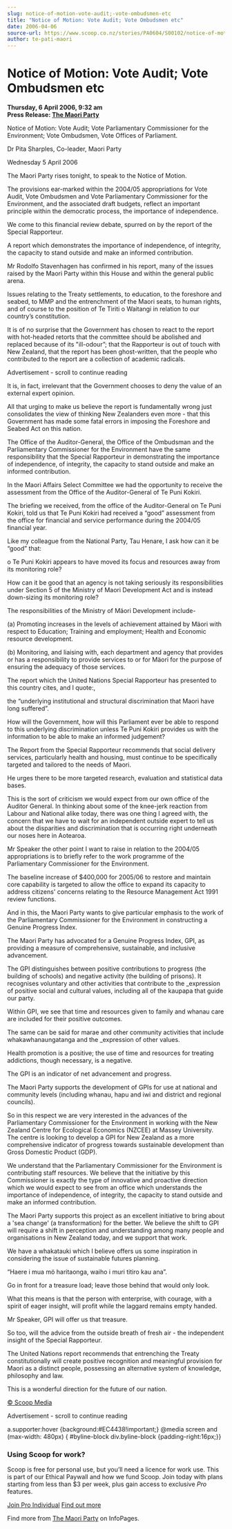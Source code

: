 ```yaml
---
slug: notice-of-motion-vote-audit;-vote-ombudsmen-etc
title: "Notice of Motion: Vote Audit; Vote Ombudsmen etc"
date: 2006-04-06
source-url: https://www.scoop.co.nz/stories/PA0604/S00102/notice-of-motion-vote-audit-vote-ombudsmen-etc.htm
author: te-pati-maori
---
```

Notice of Motion: Vote Audit; Vote Ombudsmen etc
================================================

**Thursday, 6 April 2006, 9:32 am**  
**Press Release: [The Maori Party](https://info.scoop.co.nz/The_Maori_Party)**

Notice of Motion: Vote Audit; Vote Parliamentary Commissioner for the Environment; Vote Ombudsmen, Vote Offices of Parliament.

Dr Pita Sharples, Co-leader, Maori Party

Wednesday 5 April 2006

The Maori Party rises tonight, to speak to the Notice of Motion.

The provisions ear-marked within the 2004/05 appropriations for Vote Audit, Vote Ombudsmen and Vote Parliamentary Commissioner for the Environment, and the associated draft budgets, reflect an important principle within the democratic process, the importance of independence.

We come to this financial review debate, spurred on by the report of the Special Rapporteur.

A report which demonstrates the importance of independence, of integrity, the capacity to stand outside and make an informed contribution.

Mr Rodolfo Stavenhagen has confirmed in his report, many of the issues raised by the Maori Party within this House and within the general public arena.

Issues relating to the Treaty settlements, to education, to the foreshore and seabed, to MMP and the entrenchment of the Maori seats, to human rights, and of course to the position of Te Tiriti o Waitangi in relation to our country’s constitution.

It is of no surprise that the Government has chosen to react to the report with hot-headed retorts that the committee should be abolished and replaced because of its "ill-odour”; that the Rapporteur is out of touch with New Zealand, that the report has been ghost-written, that the people who contributed to the report are a collection of academic radicals.

Advertisement - scroll to continue reading





It is, in fact, irrelevant that the Government chooses to deny the value of an external expert opinion.

All that urging to make us believe the report is fundamentally wrong just consolidates the view of thinking New Zealanders even more - that this Government has made some fatal errors in imposing the Foreshore and Seabed Act on this nation.

The Office of the Auditor-General, the Office of the Ombudsman and the Parliamentary Commissioner for the Environment have the same responsibility that the Special Rapporteur in demonstrating the importance of independence, of integrity, the capacity to stand outside and make an informed contribution.

In the Maori Affairs Select Committee we had the opportunity to receive the assessment from the Office of the Auditor-General of Te Puni Kokiri.

The briefing we received, from the office of the Auditor-General on Te Puni Kokiri, told us that Te Puni Kokiri had received a “good” assessment from the office for financial and service performance during the 2004/05 financial year.

Like my colleague from the National Party, Tau Henare, I ask how can it be “good” that:

o Te Puni Kokiri appears to have moved its focus and resources away from its monitoring role?

How can it be good that an agency is not taking seriously its responsibilities under Section 5 of the Ministry of Maori Development Act and is instead down-sizing its monitoring role?

The responsibilities of the Ministry of Mäori Development include-

(a) Promoting increases in the levels of achievement attained by Mäori with respect to Education; Training and employment; Health and Economic resource development.

(b) Monitoring, and liaising with, each department and agency that provides or has a responsibility to provide services to or for Mäori for the purpose of ensuring the adequacy of those services.

The report which the United Nations Special Rapporteur has presented to this country cites, and I quote:,

the “underlying institutional and structural discrimination that Maori have long suffered”.

How will the Government, how will this Parliament ever be able to respond to this underlying discrimination unless Te Puni Kokiri provides us with the information to be able to make an informed judgement?

The Report from the Special Rapporteur recommends that social delivery services, particularly health and housing, must continue to be specifically targeted and tailored to the needs of Maori.

He urges there to be more targeted research, evaluation and statistical data bases.

This is the sort of criticism we would expect from our own office of the Auditor General. In thinking about some of the knee-jerk reaction from Labour and National alike today, there was one thing I agreed with, the concern that we have to wait for an independent outside expert to tell us about the disparities and discrimination that is occurring right underneath our noses here in Aotearoa.

Mr Speaker the other point I want to raise in relation to the 2004/05 appropriations is to briefly refer to the work programme of the Parliamentary Commissioner for the Environment.

The baseline increase of $400,000 for 2005/06 to restore and maintain core capability is targeted to allow the office to expand its capacity to address citizens' concerns relating to the Resource Management Act 1991 review functions.

And in this, the Maori Party wants to give particular emphasis to the work of the Parliamentary Commissioner for the Environment in constructing a Genuine Progress Index.

The Maori Party has advocated for a Genuine Progress Index, GPI, as providing a measure of comprehensive, sustainable, and inclusive advancement.

The GPI distinguishes between positive contributions to progress (the building of schools) and negative activity (the building of prisons). It recognises voluntary and other activities that contribute to the \_expression of positive social and cultural values, including all of the kaupapa that guide our party.

Within GPI, we see that time and resources given to family and whanau care are included for their positive outcomes.

The same can be said for marae and other community activities that include whakawhanaungatanga and the \_expression of other values.

Health promotion is a positive; the use of time and resources for treating addictions, though necessary, is a negative.

The GPI is an indicator of net advancement and progress.

The Maori Party supports the development of GPIs for use at national and community levels (including whanau, hapu and iwi and district and regional councils).

So in this respect we are very interested in the advances of the Parliamentary Commissioner for the Environment in working with the New Zealand Centre for Ecological Economics (NZCEE) at Massey University. The centre is looking to develop a GPI for New Zealand as a more comprehensive indicator of progress towards sustainable development than Gross Domestic Product (GDP).

We understand that the Parliamentary Commissioner for the Environment is contributing staff resources. We believe that the initiative by this Commissioner is exactly the type of innovative and proactive direction which we would expect to see from an office which understands the importance of independence, of integrity, the capacity to stand outside and make an informed contribution.

The Maori Party supports this project as an excellent initiative to bring about a 'sea change' (a transformation) for the better. We believe the shift to GPI will require a shift in perception and understanding among many people and organisations in New Zealand today, and we support that work.

We have a whakatauki which I believe offers us some inspiration in considering the issue of sustainable futures planning.

“Haere i mua mö haritaonga, waiho i muri titiro kau ana”.

Go in front for a treasure load; leave those behind that would only look.

What this means is that the person with enterprise, with courage, with a spirit of eager insight, will profit while the laggard remains empty handed.

Mr Speaker, GPI will offer us that treasure.

So too, will the advice from the outside breath of fresh air - the independent insight of the Special Rapporteur.

The United Nations report recommends that entrenching the Treaty constitutionally will create positive recognition and meaningful provision for Maori as a distinct people, possessing an alternative system of knowledge, philosophy and law.

This is a wonderful direction for the future of our nation.

[© Scoop Media](http://www.scoop.co.nz/about/terms.html)  

Advertisement - scroll to continue reading



a.supporter:hover {background:#EC4438!important;} @media screen and (max-width: 480px) { #byline-block div.byline-block {padding-right:16px;}}

### Using Scoop for work?

Scoop is free for personal use, but you’ll need a licence for work use. This is part of our Ethical Paywall and how we fund Scoop. Join today with plans starting from less than $3 per week, plus gain access to exclusive _Pro_ features.  
  
[Join Pro Individual](https://pro.scoop.co.nz/Individual/?from=ProIn24) [Find out more](https://pro.scoop.co.nz/using-scoop-for-work/?from=ProIn24)

Find more from [The Maori Party](https://info.scoop.co.nz/The_Maori_Party) on InfoPages.